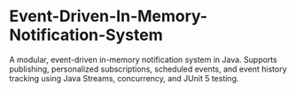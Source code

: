 # Event-Driven-In-Memory-Notification-System
A modular, event-driven in-memory notification system in Java. Supports publishing, personalized subscriptions, scheduled events, and event history tracking using Java Streams, concurrency, and JUnit 5 testing. 
